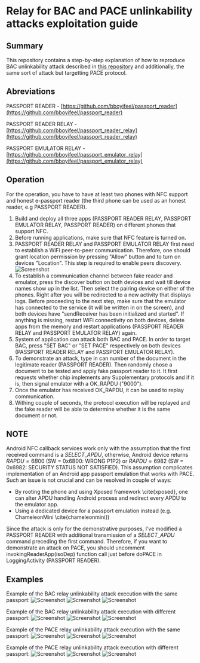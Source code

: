 # Relay for BAC and PACE unlinkability attacks exploitation guide

## Summary

This repository contains a step-by-step explanation of how to reproduce BAC unlinkability attack described in [this repository](https://github.com/ZDSmith/bac-protocol-unlinkability) and additionally, the same sort of attack but targetting PACE protocol.


## Abreviations

PASSPORT READER - [https://github.com/bboyifeel/passport_reader](https://github.com/bboyifeel/passport_reader)

PASSPORT READER RELAY - [https://github.com/bboyifeel/passport_reader_relay](https://github.com/bboyifeel/passport_reader_relay)

PASSPORT EMULATOR RELAY - [https://github.com/bboyifeel/passport_emulator_relay](https://github.com/bboyifeel/passport_emulator_relay)


## Operation

For the operation, you have to have at least two phones with NFC support and honest e-passport reader (the third phone can be used as an honest reader, e.g PASSPORT READER). 

1. Build and deploy all three apps (PASSPORT READER RELAY, PASSPORT EMULATOR RELAY, PASSPORT READER) on different phones that support NFC.
2. Before running applications, make sure that NFC feature is turned on.
3. PASSPORT READER RELAY and PASSPORT EMULATOR RELAY first need to establish a WiFi peer-to-peer communication. Therefore, one should grant location permission by pressing "Allow" button and to turn on devices "Location". This step is required to enable peers discovery.
![Screenshot](figs/bac_unlinkability_demo/location_permission_req.png "Reader/emulator relay location permission request")
4. To establish a communication channel between fake reader and emulator, press the discover button on both devices and wait till device names show up in the list. Then select the pairing device on either of the phones. Right after you will be redirected to a new activity that displays logs. Before proceeding to the next step, make sure that the emulator has connected to the service (it will be written in on the screen), and both devices have "sendReceiver has been initialized and started". If anything is missing, restart WiFi connectivity on both devices, delete apps from the memory and restart applications (PASSPORT READER RELAY and PASSPORT EMULATOR RELAY) again.
5. System of application can attack both BAC and PACE. In order to target BAC, press "SET BAC" or "SET PACE" respectively on both devices (PASSPORT READER RELAY and PASSPORT EMULATOR RELAY).
6. To demonstrate an attack, type in can number of the document in the legitimate reader (PASSPORT READER). Then randomly chose a document to be tested and apply fake passport reader to it. It first requests whether chip implements any Supplementary protocols and if it is, then signal emulator with a OK\_RAPDU ("9000").
7. Once the emulator has received OK\_RAPDU, it can be used to replay communication.
8. Withing couple of seconds, the protocol execution will be replayed and the fake reader will be able to determine whether it is the same document or not.

## NOTE
Android NFC callback services work only with the assumption that the first received command is a $SELECT\_APDU$, otherwise, Android device returns $RAPDU = 6B00$ (SW = 0x6B00: WRONG P1P2) or $RAPDU = 6982$ (SW = 0x6982: SECURITY STATUS NOT SATISFIED). This assumption complicates implementation of an Android app passport emulation that works with PACE. Such an issue is not crucial and can be resolved in couple of ways:

- By rooting the phone and using Xposed framework \cite{xposed}, one can alter APDU handling Android process and redirect every APDU to the emulator app.
- Using a dedicated device for a passport emulation instead (e.g. ChameleonMini \cite{chameleonmini})

Since the attack is only for the demonstrative purposes, I've modified a PASSPORT READER with additional transmission of a $SELECT\_APDU$ command preceding the first command. Therefore, if you want to demonstrate an attack on PACE, you should uncomment invokingReaderApp(isoDep) function call just before doPACE in LoggingActivity (PASSPORT READER). 

## Examples

Example of the BAC relay unlinkability attack execution with the same passport:
![Screenshot](figs/bac_unlinkability_demo/bac_reader_relay_success.png "Fake reader")
![Screenshot](figs/bac_unlinkability_demo/bac_emulator_relay_success.png "Emulator")
![Screenshot](figs/bac_unlinkability_demo/bac_reader_success.jpg "Legitimate reader")

Example of the BAC relay unlinkability attack execution with different passport:
![Screenshot](figs/bac_unlinkability_demo/bac_reader_relay_fail.png "Fake reader")
![Screenshot](figs/bac_unlinkability_demo/bac_emulator_relay_fail.png "Emulator")
![Screenshot](figs/bac_unlinkability_demo/bac_reader_fail.jpg "Legitimate reader")

Example of the PACE relay unlinkability attack execution with the same passport:
![Screenshot](figs/pace_unlinkability_demo/fake_reader_the_same.png "Fake reader")
![Screenshot](figs/pace_unlinkability_demo/emulator_the_same.png "Emulator")
![Screenshot](figs/pace_unlinkability_demo/reader_the_same.jpg "Legitimate reader")

Example of the PACE relay unlinkability attack execution with different passport:
![Screenshot](figs/pace_unlinkability_demo/fake_reader_different.png "Fake reader")
![Screenshot](figs/pace_unlinkability_demo/emulator_different.png "Emulator")
![Screenshot](figs/pace_unlinkability_demo/reader_different.jpg "Legitimate reader")

